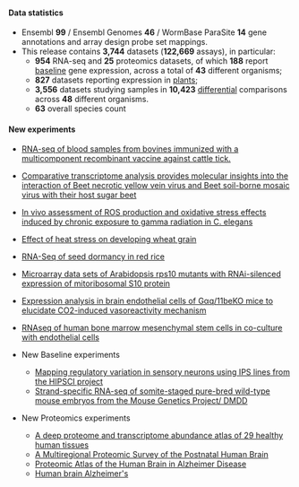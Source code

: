#### Data statistics

- Ensembl **99** / Ensembl Genomes **46** / WormBase ParaSite **14** gene annotations and
  array design probe set mappings.   
- This release contains **3,744** datasets (**122,669** assays), in particular:            
  - **954** RNA-seq and **25** proteomics datasets, of which **188** report
    [baseline](https://www.ebi.ac.uk/gxa/baseline/experiments) gene expression, across a total of **43** different
    organisms;           
  - **827** datasets reporting expression in [plants](https://www.ebi.ac.uk/gxa/plant/experiments);               
  - **3,556** datasets studying samples in **10,423**
    [differential](https://www.ebi.ac.uk/gxa/help/index.html#differential-expression) comparisons across **48**
    different organisms.
  - **63** overall species count


#### New experiments

- [RNA-seq of blood samples from bovines immunized with a multicomponent recombinant vaccine against cattle tick.](https://www.ebi.ac.uk/gxa/experiments/E-MTAB-8022)
- [Comparative transcriptome analysis provides molecular insights into the interaction of Beet necrotic yellow vein virus and Beet soil-borne mosaic virus with their host sugar beet](https://www.ebi.ac.uk/gxa/experiments/E-MTAB-8187)
- [In vivo assessment of ROS production and oxidative stress effects induced by chronic exposure to gamma radiation in C. elegans](https://www.ebi.ac.uk/gxa/experiments/E-MTAB-8284)
- [Effect of heat stress on developing wheat grain](https://www.ebi.ac.uk/gxa/experiments/E-MTAB-8520)
- [RNA-Seq of seed dormancy in red rice](https://www.ebi.ac.uk/gxa/experiments/E-MTAB-6740)
- [Microarray data sets of Arabidopsis rps10 mutants with RNAi-silenced expression of mitoribosomal S10 protein](https://www.ebi.ac.uk/gxa/experiments/E-MTAB-8557)
- [Expression analysis in brain endothelial cells of Gαq/11beKO mice to elucidate CO2-induced vasoreactivity mechanism](https://www.ebi.ac.uk/gxa/experiments/E-MTAB-8521)
- [RNAseq of human bone marrow mesenchymal stem cells in co-culture with endothelial cells](https://www.ebi.ac.uk/gxa/experiments/E-MTAB-6849)

- New Baseline experiments      
  - [Mapping regulatory variation in sensory neurons using IPS lines from the HIPSCI project](https://www.ebi.ac.uk/gxa/experiments/E-ENAD-33)
  - [Strand-specific RNA-seq of somite-staged pure-bred wild-type mouse embryos from the Mouse Genetics Project/ DMDD](https://www.ebi.ac.uk/gxa/experiments/E-ERAD-499)

- New Proteomics experiments 
  - [A deep proteome and transcriptome abundance atlas of 29 healthy human tissues](https://www.ebi.ac.uk/gxa/experiments/E-PROT-29)
  - [A Multiregional Proteomic Survey of the Postnatal Human Brain](https://www.ebi.ac.uk/gxa/experiments/E-PROT-30)
  - [Proteomic Atlas of the Human Brain in Alzheimer Disease](https://www.ebi.ac.uk/gxa/experiments/E-PROT-31)
  - [Human brain Alzheimer's](https://www.ebi.ac.uk/gxa/experiments/E-PROT-32)

